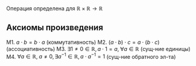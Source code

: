 Операция определена для $\mathbb{R}\times \mathbb{R} \rightarrow \mathbb{R}$
## Аксиомы произведения
М1. $a\cdot b=b\cdot a$ (коммутативность)
M2. $(a\cdot b)\cdot c = a\cdot(b\cdot c)$ (ассоциативность)
M3. $\exists 1\ne0\in \mathbb{R}, a\cdot1=a,\;\forall a\in \mathbb{R}$ (сущ-ние единицы)
M4. $\forall a\in \mathbb{R},\; a\ne0, \exists a^{-1}\in \mathbb{R}, a\cdot a^{-1}=1$ (сущ-ние обратного эл-та)

